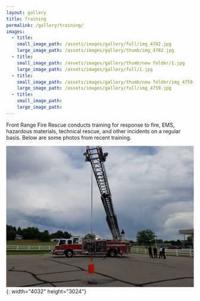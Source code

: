 ```yaml
---
layout: gallery
title: Training
permalink: /gallery/training/
images:
  - title:
    small_image_path: /assets/images/gallery/full/img_4782.jpg
    large_image_path: /assets/images/gallery/thumb/img_4782.jpg
  - title:
    small_image_path: /assets/images/gallery/thumb/new folder/1.jpg
    large_image_path: /assets/images/gallery/full/1.jpg
  - title:
    small_image_path: /assets/images/gallery/thumb/new folder/img_4759.jpg
    large_image_path: /assets/images/gallery/full/img_4759.jpg
  - title:
    small_image_path:
    large_image_path:
---
```


Front Range Fire Rescue conducts training for response to fire, EMS, hazardous materials, technical rescue, and other incidents on a regular basis. Below are some photos from recent training.

![](/uploads/20190626-155431.jpg){: width="4032" height="3024"}